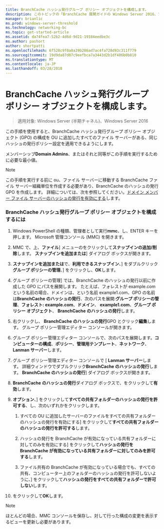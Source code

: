 ```yaml
---
title: BranchCache ハッシュ発行グループ ポリシー オブジェクトを構成します。
description: このトピックの「BranchCache 展開ガイドの Windows Server 2016、ブランチ オフィスに WAN 帯域幅使用を最適化するために分散され、ホスト型キャッシュ モードで BranchCache を展開する方法示しますの一部である
manager: brianlic
ms.prod: windows-server-threshold
ms.technology: networking-bc
ms.topic: get-started-article
ms.assetid: da74fea7-52b2-4d6d-9d21-19184eedbe3c
ms.author: pashort
author: shortpatti
ms.openlocfilehash: 6f528c9f0a8a39b286ad7ac4fa728d93c311f779
ms.sourcegitcommit: 19d9da87d87c9eefbca7a3443d2b1df486b0b010
ms.translationtype: MT
ms.contentlocale: ja-JP
ms.lasthandoff: 03/28/2018
---
```

# <a name="configure-the-branchcache-hash-publication-group-policy-object"></a>BranchCache ハッシュ発行グループ ポリシー オブジェクトを構成します。

>適用対象: Windows Server (半期チャネル)、Windows Server 2016

この手順を使用すると、BranchCache ハッシュ発行グループ ポリシー オブジェクト (GPO) の構成を OU に追加したすべてのファイル サーバーがある、同じハッシュの発行ポリシー設定を適用できるようにします。  
  
メンバーシップ**Domain Admins**、またはそれと同等がこの手順を実行するために必要な最小値。  
  
> [!NOTE]  
> この手順を実行する前に ou、ファイル サーバーに移動する BranchCache ファイル サーバー組織単位を作成する必要があり、BranchCache のハッシュの発行 GPO を作成します。 詳細については、次を参照してください。[ドメイン メンバー ファイル サーバーのハッシュの発行を有効にする](../../branchcache/deploy/Enable-Hash-Publication-for-Domain-Member-File-Servers.md)します。  
  
### <a name="to-configure-the-branchcache-hash-publication-group-policy-object"></a>BranchCache ハッシュ発行グループ ポリシー オブジェクトを構成するには  
  
1.  Windows PowerShell の種類、管理者として実行**mmc**、し、ENTER キーを押します。 Microsoft 管理コンソール (MMC) を開きます。  
  
2.  MMC で、上、**ファイル**] メニューのをクリックして**スナップインの追加/削除**します。 **スナップインを追加または**] ダイアログ ボックスが開きます。  
  
3.  **スナップインを追加または**で、**利用できるスナップイン**、] をダブルクリック**グループ ポリシーの管理**、] をクリックし、**OK**します。  
  
4.  グループ ポリシーの管理] では、BranchCache のハッシュの発行以前に作成した GPO にパスを展開します。 たとえば、フォレストが example.com という名前の場合、ドメインは、という名前 example1.com、GPO の名前は**BranchCache のハッシュの発行**、次のパスを展開:**グループ ポリシーの管理**、**フォレスト: example.com**、**ドメイン**、 **example1.com**、**グループ ポリシー オブジェクト**、 **BranchCache のハッシュの発行**します。  
  
5.  右クリックし、 **BranchCache のハッシュの発行**GPO とクリック**編集**します。 グループ ポリシー管理エディター コンソールが開きます。  
  
6.  グループ ポリシー管理エディター コンソールで、次のパスを展開します。**コンピューターの構成**、**ポリシー**、**管理用テンプレート**、**ネットワーク**、 **Lanman サーバー**します。  
  
7.  グループ ポリシー管理エディター コンソールで [ **Lanman サーバー**します。 詳細ウィンドウでダブルクリック**BranchCache のハッシュの発行**します。 **BranchCache のハッシュの発行**] ダイアログ ボックスが開きます。  
  
8.  **BranchCache のハッシュの発行**ダイアログ ボックスで、をクリックして**有効**します。  
  
9. **オプション**、] をクリックして**すべての共有フォルダーのハッシュの発行を許可する**、し、次のいずれかをクリックします。  
  
    1.  すべての OU に追加したサーバーのファイルをすべての共有フォルダーのハッシュの発行を有効にする] をクリックして**すべての共有フォルダーのハッシュの発行を許可する**します。  
  
    2.  ハッシュの発行を BranchCache が有効になっている共有フォルダーに対してのみを有効にする] をクリックして**ハッシュの発行を BranchCache が有効になっている共有フォルダーに対してのみを許可する**します。  
  
    3.  ファイル共有の BranchCache が有効になっている場合でも、すべての共有、コンピューター上のフォルダーのハッシュの発行を許可しないように、] をクリックして**ハッシュの発行をすべての共有フォルダーで許可しない**します。  
  
10. をクリックして**OK**します。  
  
> [!NOTE]  
> ほとんどの場合、MMC コンソールを保存し、対して行った構成の変更を表示するビューを更新し必要があります。  
  


